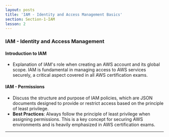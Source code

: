 ```yaml
---
layout: posts
title: 'IAM - Identity and Access Management Basics'
section: Section-1-IAM
lesson: 2
---
```


### IAM - Identity and Access Management

#### Introduction to IAM

- Explanation of IAM's role when creating an AWS account and its global scope. IAM is fundamental in managing access to AWS services securely, a critical aspect covered in all AWS certification exams.

<!-- pagebreak -->

#### IAM - Permissions

- Discuss the structure and purpose of IAM policies, which are JSON documents designed to provide or restrict access based on the principle of least privilege.
- **Best Practices**: Always follow the principle of least privilege when assigning permissions. This is a key concept for securing AWS environments and is heavily emphasized in AWS certification exams.

---
